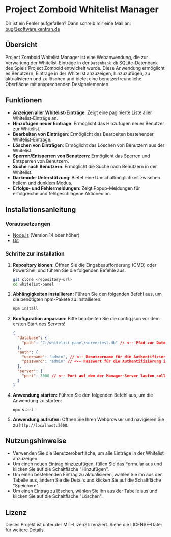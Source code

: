 # Project Zomboid Whitelist Manager

Dir ist ein Fehler aufgefallen? Dann schreib mir eine Mail an: bug@software.xentran.de

## Übersicht
Project Zomboid Whitelist Manager ist eine Webanwendung, die zur Verwaltung der Whitelist-Einträge in der `Datenbank.db` SQLite-Datenbank des Spiels Project Zomboid entwickelt wurde. Diese Anwendung ermöglicht es Benutzern, Einträge in der Whitelist anzuzeigen, hinzuzufügen, zu aktualisieren und zu löschen und bietet eine benutzerfreundliche Oberfläche mit ansprechenden Designelementen.

## Funktionen
- **Anzeigen aller Whitelist-Einträge**: Zeigt eine paginierte Liste aller Whitelist-Einträge an.
- **Hinzufügen neuer Einträge**: Ermöglicht das Hinzufügen neuer Benutzer zur Whitelist.
- **Bearbeiten von Einträgen**: Ermöglicht das Bearbeiten bestehender Whitelist-Einträge.
- **Löschen von Einträgen**: Ermöglicht das Löschen von Benutzern aus der Whitelist.
- **Sperren/Entsperren von Benutzern**: Ermöglicht das Sperren und Entsperren von Benutzern.
- **Suche nach Benutzern**: Ermöglicht die Suche nach Benutzern in der Whitelist.
- **Darkmode-Unterstützung**: Bietet eine Umschaltmöglichkeit zwischen hellem und dunklem Modus.
- **Erfolgs- und Fehlermeldungen**: Zeigt Popup-Meldungen für erfolgreiche und fehlgeschlagene Aktionen an.

## Installationsanleitung

### Voraussetzungen
- [Node.js](https://nodejs.org/) (Version 14 oder höher)
- [Git](https://git-scm.com/)

### Schritte zur Installation
1. **Repository klonen:**
   Öffnen Sie die Eingabeaufforderung (CMD) oder PowerShell und führen Sie die folgenden Befehle aus:

   ```sh
   git clone <repository-url>
   cd whitelist-panel
   ```

2. **Abhängigkeiten installieren:**
   Führen Sie den folgenden Befehl aus, um die benötigten npm-Pakete zu installieren:

   ```sh
   npm install
   ```

3. **Konfiguration anpassen:**
   Bitte bearbeiten Sie die config.json vor dem ersten Start des Servers!

   ```json
   {
     "database": {
       "path": "C:/whitelist-panel/servertest.db" // <-- Pfad zur Datenbank (Standard: C:/Users/BENUTZER/Zomboid/db/DATENBANK.db)
     },
     "auth": {
       "username": "admin", // <-- Benutzername für die Authentifizierung im Panel
       "password": "admin" // <-- Passwort für die Authentifizierung im Panel (Passwort wird beim Start des Servers gehasht)
     },
     "server": {
       "port": 3000 // <-- Port auf dem der Manager-Server laufen soll
     }
   }
   ```

4. **Anwendung starten:**
   Führen Sie den folgenden Befehl aus, um die Anwendung zu starten:
   
   ```sh
   npm start
   ```

5. **Anwendung aufrufen:**
   Öffnen Sie Ihren Webbrowser und navigieren Sie zu `http://localhost:3000`.

## Nutzungshinweise
- Verwenden Sie die Benutzeroberfläche, um alle Einträge in der Whitelist anzuzeigen.
- Um einen neuen Eintrag hinzuzufügen, füllen Sie das Formular aus und klicken Sie auf die Schaltfläche "Hinzufügen".
- Um einen bestehenden Eintrag zu aktualisieren, wählen Sie ihn aus der Tabelle aus, ändern Sie die Details und klicken Sie auf die Schaltfläche "Speichern".
- Um einen Eintrag zu löschen, wählen Sie ihn aus der Tabelle aus und klicken Sie auf die Schaltfläche "Löschen".

## Lizenz
Dieses Projekt ist unter der MIT-Lizenz lizenziert. Siehe die LICENSE-Datei für weitere Details.